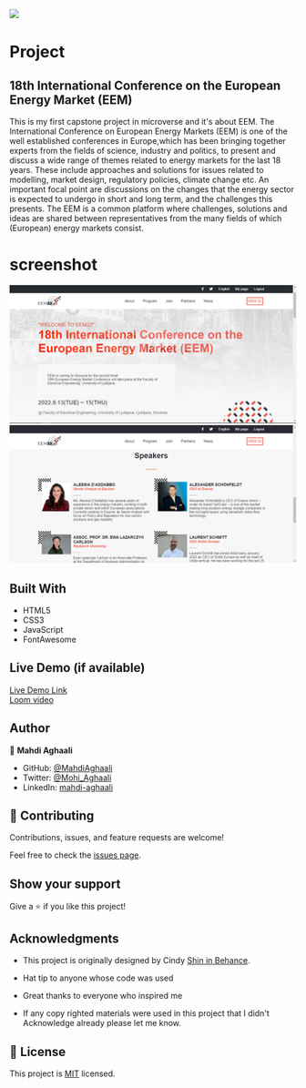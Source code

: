 ![](https://img.shields.io/badge/Microverse-blueviolet)

# Project

## 18th International Conference on the European Energy Market (EEM)
This is my first capstone project in microverse and it's about EEM.
The International Conference on European Energy Markets (EEM) is one of the well established conferences in
Europe,which has been bringing together experts from the fields of science, industry and politics, to present and discuss a wide range of themes related to energy markets for the last 18 years. These include approaches and solutions for issues
related to modelling, market design, regulatory policies, climate change etc. An important focal point are
discussions on the changes that the energy sector is expected to undergo in short and long term, and the challenges this
presents. The EEM is a common platform where challenges, solutions and ideas are shared between representatives from
the many fields of which (European) energy markets consist.


# screenshot 
![screenshot](Capture.PNG)
![screenshot](Capture2.PNG)
## Built With

- HTML5
- CSS3
- JavaScript
- FontAwesome

## Live Demo (if available)

[Live Demo Link](https://mahdiaghaali.github.io/module1-capstone-project/)
<br/>
[Loom video](https://www.loom.com/share/ff3497ea82c7463a807de2fa07d1728e)

## Author

👤 **Mahdi Aghaali**

- GitHub: [@MahdiAghaali](https://github.com/MahdiAghaali)
- Twitter: [@Mohi_Aghaali](https://twitter.com/Mohi_Aghaali)
- LinkedIn: [mahdi-aghaali](https://www.linkedin.com/in/mahdi-aghaali/)

## 🤝 Contributing

Contributions, issues, and feature requests are welcome!

Feel free to check the [issues page](../../issues/).

## Show your support

Give a ⭐️ if you like this project!

## Acknowledgments

- This project is originally designed by Cindy [Shin in Behance](https://www.behance.net/adagio07).

- Hat tip to anyone whose code was used
- Great thanks to everyone who inspired me
- If any copy righted materials were used in this project that I didn't Acknowledge already please let me know.

## 📝 License

This project is [MIT](./LICENSE) licensed.


